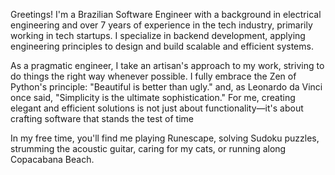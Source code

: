 Greetings! I'm a Brazilian Software Engineer with a background in electrical engineering and over 7 years of experience in the tech industry, primarily working in tech startups. I specialize in backend development, applying engineering principles to design and build scalable and efficient systems.

As a pragmatic engineer, I take an artisan's approach to my work, striving to do things the right way whenever possible. I fully embrace the Zen of Python's principle: "Beautiful is better than ugly." and, as Leonardo da Vinci once said, "Simplicity is the ultimate sophistication." For me, creating elegant and efficient solutions is not just about functionality—it's about crafting software that stands the test of time

In my free time, you'll find me playing Runescape, solving Sudoku puzzles, strumming the acoustic guitar, caring for my cats, or running along Copacabana Beach.
